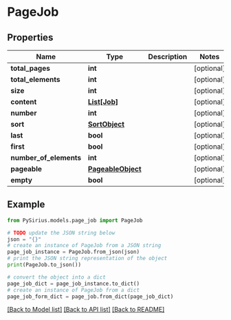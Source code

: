 # PageJob


## Properties

Name | Type | Description | Notes
------------ | ------------- | ------------- | -------------
**total_pages** | **int** |  | [optional] 
**total_elements** | **int** |  | [optional] 
**size** | **int** |  | [optional] 
**content** | [**List[Job]**](Job.md) |  | [optional] 
**number** | **int** |  | [optional] 
**sort** | [**SortObject**](SortObject.md) |  | [optional] 
**last** | **bool** |  | [optional] 
**first** | **bool** |  | [optional] 
**number_of_elements** | **int** |  | [optional] 
**pageable** | [**PageableObject**](PageableObject.md) |  | [optional] 
**empty** | **bool** |  | [optional] 

## Example

```python
from PySirius.models.page_job import PageJob

# TODO update the JSON string below
json = "{}"
# create an instance of PageJob from a JSON string
page_job_instance = PageJob.from_json(json)
# print the JSON string representation of the object
print(PageJob.to_json())

# convert the object into a dict
page_job_dict = page_job_instance.to_dict()
# create an instance of PageJob from a dict
page_job_form_dict = page_job.from_dict(page_job_dict)
```
[[Back to Model list]](../README.md#documentation-for-models) [[Back to API list]](../README.md#documentation-for-api-endpoints) [[Back to README]](../README.md)


